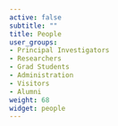 ```yaml
---
active: false
subtitle: ""
title: People
user_groups:
- Principal Investigators
- Researchers
- Grad Students
- Administration
- Visitors
- Alumni
weight: 68
widget: people
---
```

